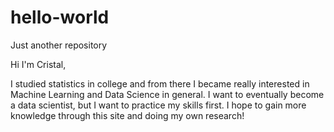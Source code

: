 # hello-world
Just another repository

Hi I'm Cristal,

I studied statistics in college and from there I became really interested in Machine Learning and Data Science in general. I want to eventually become a data scientist, but I want to practice my skills first. I hope to gain more knowledge through this site and doing my own research!
